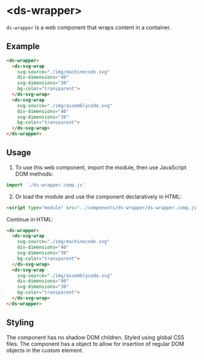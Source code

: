  # &lt;ds-wrapper&gt;

`ds-wrapper` is a web component that wraps content in a container.

## Example

```html
<ds-wrapper>
  <ds-svg-wrap 
    svg-source="./img/machinecode.svg" 
    div-dimensions="40" 
    svg-dimensions="30"
    bg-color="transparent">
  </ds-svg-wrap>
  <ds-svg-wrap 
    svg-source="./img/assemblycode.svg" 
    div-dimensions="40" 
    svg-dimensions="30"
    bg-color="transparent">
  </ds-svg-wrap>
</ds-wrapper>
```

## Usage

1. To use this web component, import the module, then use JavaScript DOM methods:

```javascript
import './ds-wrapper.comp.js'
```

2. Or load the module and use the component declaratively in HTML:

```html
<script type="module" src="../components/ds-wrapper/ds-wrapper.comp.js"></script>
```

Continue in HTML:

```html
<ds-wrapper>
  <ds-svg-wrap 
    svg-source="./img/machinecode.svg" 
    div-dimensions="40" 
    svg-dimensions="30"
    bg-color="transparent">
  </ds-svg-wrap>
  <ds-svg-wrap 
    svg-source="./img/assemblycode.svg" 
    div-dimensions="40" 
    svg-dimensions="30"
    bg-color="transparent">
  </ds-svg-wrap>
</ds-wrapper>
```
## Styling
The component has no shadow DOM children. Styled using global CSS files. The component has a <slot> object to allow for insertion of regular DOM objects in the custom element.
